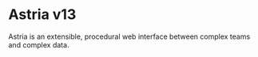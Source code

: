 # Astria v13

Astria is an extensible, procedural web interface between complex teams and complex data.

